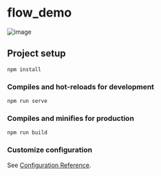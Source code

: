 # flow_demo
![image](https://github.com/Academicrubbish/flow_demo/assets/62707624/a49d4a57-be3b-4f68-a592-6be438aaf2e2)

## Project setup
```
npm install
```

### Compiles and hot-reloads for development
```
npm run serve
```

### Compiles and minifies for production
```
npm run build
```

### Customize configuration
See [Configuration Reference](https://cli.vuejs.org/config/).
